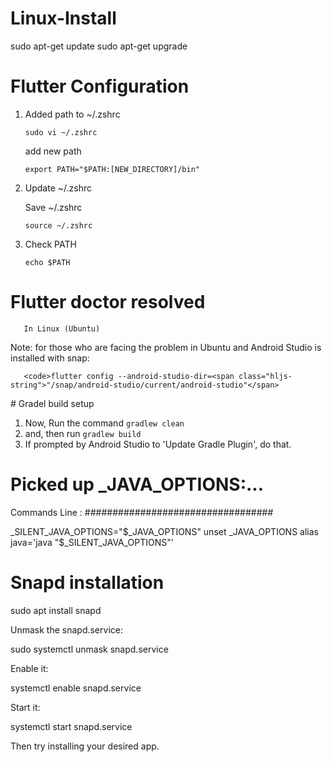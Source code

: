 # Linux-Install
  sudo apt-get update
  sudo apt-get upgrade


# Flutter Configuration

<ol>
<li><p>Added path to ~/.zshrc  </p>

<p><code>sudo vi ~/.zshrc</code></p>

<p>add new path </p>

<pre class="lang-sh s-code-block hljs bash"><code><span class="hljs-built_in">export</span> PATH=<span class="hljs-string">"<span class="hljs-variable">$PATH</span>:[NEW_DIRECTORY]/bin"</span>
</code></pre></li>
<li><p>Update ~/.zshrc </p>

<p>Save ~/.zshrc  </p>

<p><code>source ~/.zshrc</code></p></li>
<li><p>Check PATH</p>

<p><code>echo $PATH</code></p></li>
</ol>


# Flutter doctor resolved
       
       In Linux (Ubuntu)

Note: for those who are facing the problem in Ubuntu and Android Studio is installed with snap:
       
       <code>flutter config --android-studio-dir=<span class="hljs-string">"/snap/android-studio/current/android-studio"</span>
</code>
# Gradel build setup
<ol>
<li>Now, Run the command  <code>gradlew clean</code></li>
<li>and, then run   <code>gradlew build</code></li>
<li>If prompted by Android Studio to 'Update Gradle Plugin', do that.</li>
</ol>


# Picked up _JAVA_OPTIONS:...

Commands Line :
##################################

_SILENT_JAVA_OPTIONS="$_JAVA_OPTIONS"
unset _JAVA_OPTIONS
alias java='java "$_SILENT_JAVA_OPTIONS"'


# Snapd installation 
sudo apt install snapd   


  Unmask the snapd.service:

sudo systemctl unmask snapd.service

  Enable it:

systemctl enable snapd.service

  Start it:

systemctl start snapd.service

  Then try installing your desired app.

